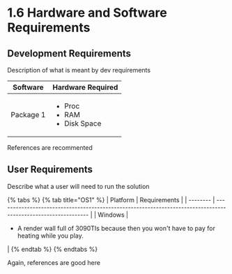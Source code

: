 # 1.6 Hardware and Software Requirements

## Development Requirements

Description of what is meant by dev requirements

| Software  | Hardware Required                                     |
| --------- | ----------------------------------------------------- |
| Package 1 | <ul><li>Proc</li><li>RAM</li><li>Disk Space</li></ul> |

References are recommented

## User Requirements

Describe what a user will need to run the solution

{% tabs %}
{% tab title="OS1" %}
| Platform | Requirements                                                                                                   |
| -------- | -------------------------------------------------------------------------------------------------------------- |
| Windows  | <ul><li>A render wall full of 3090TIs because then you won't have to pay for heating while you play.</li></ul> |
{% endtab %}
{% endtabs %}

Again, references are good here
